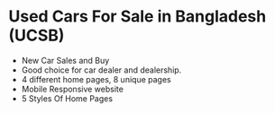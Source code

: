 # Used Cars For Sale in Bangladesh (UCSB)

* New Car Sales and Buy
* Good choice for car dealer and dealership.
* 4 different home pages, 8 unique pages
* Mobile Responsive website
* 5 Styles Of Home Pages